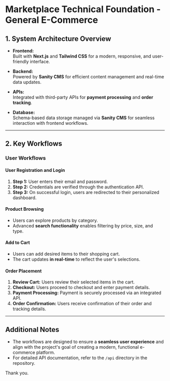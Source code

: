# Marketplace Technical Foundation - General E-Commerce

## 1. System Architecture Overview

- **Frontend:**  
  Built with **Next.js** and **Tailwind CSS** for a modern, responsive, and user-friendly interface.

- **Backend:**  
  Powered by **Sanity CMS** for efficient content management and real-time data updates.

- **APIs:**  
  Integrated with third-party APIs for **payment processing** and **order tracking**.

- **Database:**  
  Schema-based data storage managed via **Sanity CMS** for seamless interaction with frontend workflows.

---

## 2. Key Workflows

### **User Workflows**

#### User Registration and Login
1. **Step 1:** User enters their email and password.  
2. **Step 2:** Credentials are verified through the authentication API.  
3. **Step 3:** On successful login, users are redirected to their personalized dashboard.

#### Product Browsing
- Users can explore products by category.  
- Advanced **search functionality** enables filtering by price, size, and type.  

#### Add to Cart
- Users can add desired items to their shopping cart.  
- The cart updates **in real-time** to reflect the user's selections.  

#### Order Placement
1. **Review Cart:** Users review their selected items in the cart.  
2. **Checkout:** Users proceed to checkout and enter payment details.  
3. **Payment Processing:** Payment is securely processed via an integrated API.  
4. **Order Confirmation:** Users receive confirmation of their order and tracking details.  

---

## Additional Notes
- The workflows are designed to ensure a **seamless user experience** and align with the project's goal of creating a modern, functional e-commerce platform.  
- For detailed API documentation, refer to the `/api` directory in the repository.  

Thank you.

